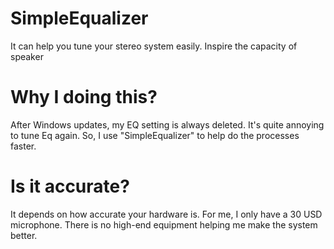 # SimpleEqualizer
It can help you tune your stereo system easily.
Inspire the capacity of speaker
# Why I doing this?
After Windows updates, my EQ setting is always deleted. It's quite annoying to tune Eq again. So, I use "SimpleEqualizer" to help do the processes faster.
# Is it accurate?
It depends on how accurate your hardware is. For me, I only have a 30 USD microphone. There is no high-end equipment helping me make the system better.
